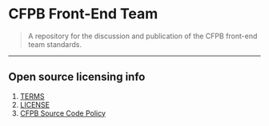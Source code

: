 
# CFPB Front-End Team

> A repository for the discussion and publication of the CFPB front-end team standards.

----

## Open source licensing info
1. [TERMS](TERMS.md)
2. [LICENSE](LICENSE)
3. [CFPB Source Code Policy](https://github.com/cfpb/source-code-policy/)